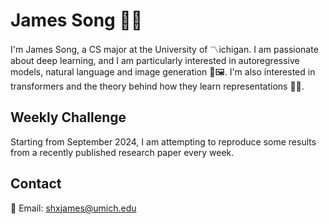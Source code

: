 # James Song 🚀🤖

I'm James Song, a CS major at the University of 〽️ichigan. I am passionate about deep learning, and I am particularly interested in autoregressive models, natural language and image generation 📝🖼️. I'm also interested in transformers and the theory behind how they learn representations 🔄🧠.

## Weekly Challenge
Starting from September 2024, I am attempting to reproduce some results from a recently published research paper every week. 

## Contact
📧 Email: shxjames@umich.edu
